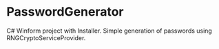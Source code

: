 PasswordGenerator
=================

C# Winform project with Installer. Simple generation of passwords using RNGCryptoServiceProvider.
